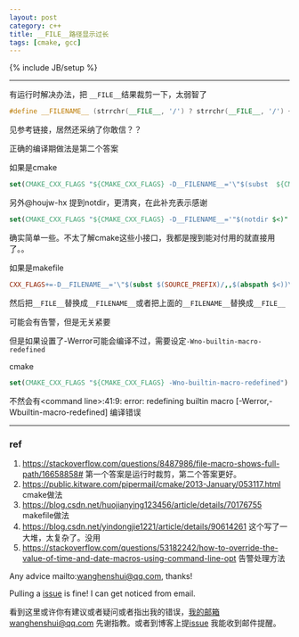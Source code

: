 ```yaml
---
layout: post
category: c++
title: __FILE__路径显示过长
tags: [cmake, gcc]
---
```


{% include JB/setup %}

---

有运行时解决办法，把 `__FILE__`结果裁剪一下，太弱智了

```c++
#define __FILENAME__ (strrchr(__FILE__, '/') ? strrchr(__FILE__, '/') + 1 : __FILE__)
```

见参考链接，居然还采纳了你敢信？？

正确的编译期做法是第二个答案



如果是cmake

```cmake
set(CMAKE_CXX_FLAGS "${CMAKE_CXX_FLAGS} -D__FILENAME__='\"$(subst  ${CMAKE_SOURCE_DIR}/,,$(abspath $<))\"'")
```


另外@houjw-hx 提到notdir，更清爽，在此补充表示感谢

```cmake
set(CMAKE_CXX_FLAGS "${CMAKE_CXX_FLAGS} -D__FILENAME__='"$(notdir $<)"'")
```
确实简单一些。不太了解cmake这些小接口，我都是搜到能对付用的就直接用了。。

如果是makefile

```makefile
CXX_FLAGS+=-D__FILENAME__='\"$(subst $(SOURCE_PREFIX)/,,$(abspath $<))\"'"
```

然后把`__FILE__`替换成`__FILENAME__`或者把上面的`__FILENAME__`替换成`__FILE__`

可能会有告警，但是无关紧要

但是如果设置了-Werror可能会编译不过，需要设定`-Wno-builtin-macro-redefined`



cmake

```cmake
set(CMAKE_CXX_FLAGS "${CMAKE_CXX_FLAGS} -Wno-builtin-macro-redefined")
```



不然会有\<command line\>:41:9: error: redefining builtin macro [-Werror,-Wbuiltin-macro-redefined] 编译错误





----

### ref

1. https://stackoverflow.com/questions/8487986/file-macro-shows-full-path/16658858# 第一个答案是运行时裁剪，第二个答案更好。
2. https://public.kitware.com/pipermail/cmake/2013-January/053117.html cmake做法
3. https://blog.csdn.net/huojianying123456/article/details/70176755  makefile做法
4. https://blog.csdn.net/yindongjie1221/article/details/90614261 这个写了一大堆，太复杂了。没用
5. https://stackoverflow.com/questions/53182242/how-to-override-the-value-of-time-and-date-macros-using-command-line-opt 告警处理方法



Any advice mailto:wanghenshui@qq.com, thanks! 

Pulling a [issue](https://github.com/wanghenshui/wanghenshui.github.io/issues/new) is fine! I can get noticed from email.

看到这里或许你有建议或者疑问或者指出我的错误，我的邮箱wanghenshui@qq.com 先谢指教。或者到博客上提[issue](https://github.com/wanghenshui/wanghenshui.github.io/issues/new) 我能收到邮件提醒。
